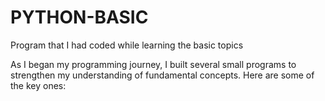 # PYTHON-BASIC
Program that I had coded while learning the basic topics

As I began my programming journey, I built several small programs to strengthen my understanding of fundamental concepts. Here are some of the key ones:
